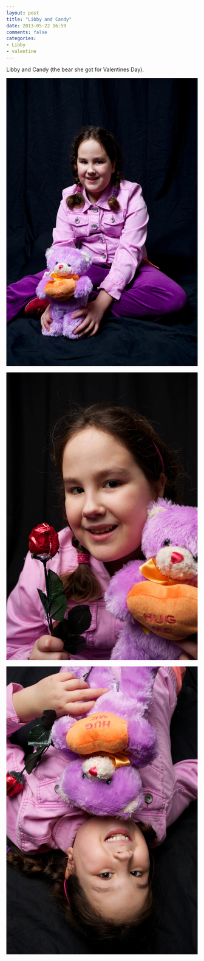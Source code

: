```yaml
---
layout: post
title: "Libby and Candy"
date: 2013-05-22 16:59
comments: false
categories: 
- Libby
- valentine
---
```

Libby and Candy (the bear she got for Valentines Day).

![Libby and Candy](/assets/images/2013/2013-02-17/Libby-and-Candy-2013-02-17-at-17-53-42.jpg)

![Libby and Candy](/assets/images/2013/2013-02-17/Libby-and-Candy-2013-02-17-at-17-56-00.jpg)

![Libby and Candy](/assets/images/2013/2013-02-17/Libby-and-Candy-2013-02-17-at-17-58-27.jpg)